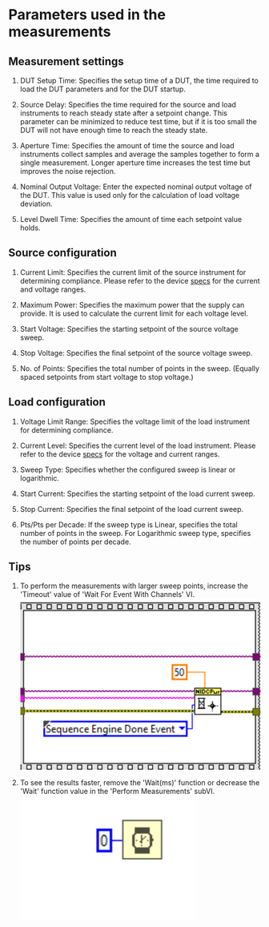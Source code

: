 # Parameters used in the measurements

## Measurement settings

1. DUT Setup Time:
   Specifies the setup time of a DUT, the time required to load the DUT parameters and for the DUT startup.

2. Source Delay:
   Specifies the time required for the source and load instruments to reach steady state after a setpoint change. This parameter can be minimized to reduce test time, but if it is too small the DUT will not have enough time to reach the steady state.

3. Aperture Time:
   Specifies the amount of time the source and load instruments collect samples and average the samples together to form a single measurement. Longer aperture time increases the test time but improves the noise rejection.

4. Nominal Output Voltage:
   Enter the expected nominal output voltage of the DUT. This value is used only for the calculation of load voltage deviation.

5. Level Dwell Time:
   Specifies the amount of time each setpoint value holds.

## Source configuration

1. Current Limit:
   Specifies the current limit of the source instrument for determining compliance. Please refer to the device [specs](https://www.ni.com/docs/en-US/bundle/pxie-4151-specs/page/specs.html) for the current and voltage ranges.
   
2. Maximum Power:
   Specifies the maximum power that the supply can provide. It is used to calculate the current limit for each voltage level.
   
3. Start Voltage:
   Specifies the starting setpoint of the source voltage sweep.

4. Stop Voltage:
   Specifies the final setpoint of the source voltage sweep.
   
5. No. of Points:
   Specifies the total number of points in the sweep. (Equally spaced setpoints from start voltage to stop voltage.)

## Load configuration

1. Voltage Limit Range:
  Specifies the voltage limit of the load instrument for determining compliance. 
  
2. Current Level:
  Specifies the current level of the load instrument. Please refer to the device [specs](https://www.ni.com/docs/en-US/bundle/pxie-4051-specs/page/specs.html) for the voltage and current ranges.
  
3. Sweep Type: 
  Specifies whether the configured sweep is linear or logarithmic.
  
4. Start Current:
   Specifies the starting setpoint of the load current sweep.
   
5. Stop Current:
   Specifies the final setpoint of the load current sweep.
   
6. Pts/Pts per Decade: 
   If the sweep type is Linear, specifies the total number of points in the sweep. For Logarithmic sweep type, specifies the number of points per decade.

## Tips

1. To perform the measurements with larger sweep points, increase the 'Timeout' value of 'Wait For Event With Channels' VI.
   ![Timeout value](../meas-images/increase-timeout.png)
   
2. To see the results faster, remove the 'Wait(ms)' function or decrease the 'Wait' function value in the 'Perform Measurements' subVI.
   ![Wait function value](../meas-images/decrease-wait-value.png)





